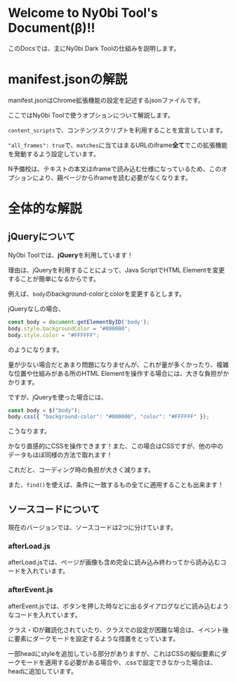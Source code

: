 # Welcome to Ny0bi Tool's Document(β)!!

このDocsでは、主にNy0bi Dark Toolの仕組みを説明します。

# manifest.jsonの解説

manifest.jsonはChrome拡張機能の設定を記述するjsonファイルです。

ここではNy0bi Toolで使うオプションについて解説します。

`content_scripts`で、コンテンツスクリプトを利用することを宣言しています。

`"all_frames": true`で、`matches`に当てはまるURLのiframe**全て**でこの拡張機能を発動するよう設定しています。

N予備校は、テキストの本文はiframeで読み込む仕様になっているため、このオプションにより、親ページからiframeを読む必要がなくなります。

# 全体的な解説

## jQueryについて

Ny0bi Toolでは、**jQuery**を利用しています！

理由は、jQueryを利用することによって、Java ScriptでHTML Elementを変更することが簡単になるからです。

例えば、`body`のbackground-colorとcolorを変更するとします。

jQueryなしの場合、

```Javascript
const body = document.getElementByID('body');
body.style.backgroundColor = "#000000";
body.style.color = "#FFFFFF";
```

のようになります。

量が少ない場合だとあまり問題になりませんが、これが量が多くかったり、複雑な位置や仕組みがある所のHTML Elementを操作する場合には、大きな負担がかかります。

ですが、jQueryを使った場合には、

```Javascript
const body = $("body");
body.css({ "background-color": "#000000", "color": "#FFFFFF" });
```

こうなります。

かなり直感的にCSSを操作できます！また、この場合はCSSですが、他の中のデータもほぼ同様の方法で取れます！

これだと、コーディング時の負担が大きく減ります。

また、`find()`を使えば、条件に一致するもの全てに適用することも出来ます！

## ソースコードについて

現在のバージョンでは、ソースコードは2つに分けています。

### afterLoad.js

afterLoad.jsでは、ページが画像も含め完全に読み込み終わってから読み込むコードを入れています。

### afterEvent.js

afterEvent.jsでは、ボタンを押した時などに出るダイアログなどに読み込むようなコードを入れています。

クラス・IDが難読化されていたり、クラスでの設定が困難な場合は、イベント後に要素にダークモードを設定するような措置をとっています。

一部headにstyleを追加している部分がありますが、これはCSSの擬似要素にダークモードを適用する必要がある場合や、.cssで設定できなかった場合は、headに追加しています。